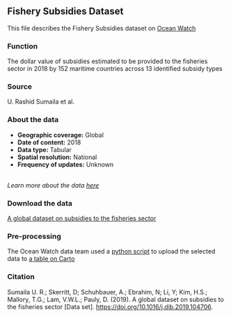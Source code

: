 ## Fishery Subsidies Dataset
This file describes the Fishery Subsidies dataset on [Ocean Watch](https://www.oceanwatchdata.org)

### Function
The dollar value of subsidies estimated to be provided to the fisheries sector in 2018 by 152 maritime countries across 13 identified subsidy types

### Source
U. Rashid Sumaila et al.

### About the data
- **Geographic coverage:** Global
- **Date of content:** 2018
- **Data type:** Tabular
- **Spatial resolution:** National
- **Frequency of updates:** Unknown

<br/>*Learn more about the data [here](https://www.sciencedirect.com/science/article/pii/S0308597X19303677)*

### Download the data
[A global dataset on subsidies to the fisheries sector](https://www.sciencedirect.com/science/article/pii/S2352340919310613) 

### Pre-processing
The Ocean Watch data team used a [python script](ocn_022_rw0_fisheries_subsidies_processing.py) to upload the selected data to [a table on Carto](https://resourcewatch.carto.com/u/wri-rw/dataset/ocn_022_rw0_fisheries_subsidies_edit)

### Citation
Sumaila U. R.; Skerritt, D; Schuhbauer, A.; Ebrahim, N; Li, Y; Kim, H.S.; Mallory, T.G.; Lam, V.W.L.; Pauly, D. (2019).
A global dataset on subsidies to the fisheries sector [Data set]. https://doi.org/10.1016/j.dib.2019.104706.
